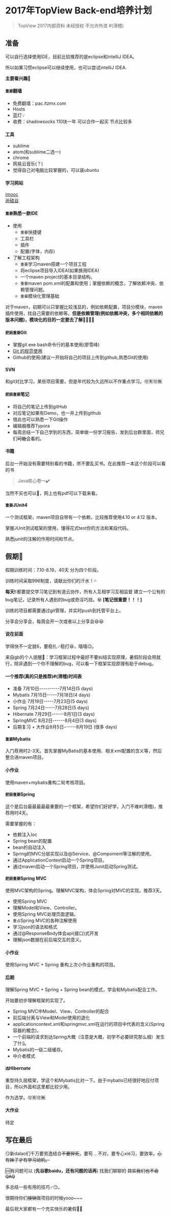 # 2017年TopView Back-end培养计划

> TopView 2017内部资料 未经授权 不允许外泄 #(滑稽)



## 准备

可以自行选择使用IDE，目前比较推荐的是eclipse和intelliJ IDEA。

所以如果习惯eclipse可以继续使用，也可以尝试intelliJ IDEA.

**主要看兴趣**🎲

#### `重要`翻墙

- 免费翻墙：pac.itzmx.com
- Hosts
- 蓝灯💡
- 收费：shadowsocks 110块一年 可以合作一起买 节点比较多

#### 工具

- sublime
- atom(和sublime二选一)
- chrome
- 网易云音乐(？)
- 觉得自己对电脑比较掌握的，可以装ubuntu



#### 学习网站

[imooc](http://www.imooc.com/)<br>
[尚硅谷](http://www.atguigu.com)


#### `重要`熟悉一款IDE

- 使用
  - `重要`快捷键
  - 工具栏
  - 插件
  - 配置(字体，内存)
- 了解工程架构 
  - `重要`学习maven搭建一个项目工程
  - 将eclipse项目导入IDEA(如果换用IDEA)
  - 一个maven project的基本目录结构。
  - `重要`maven pom.xml的配置和使用；掌握依赖的概念，了解依赖冲突、依赖管理问题。
  - `重要`模块化管理基础

对于maven，初期可以只掌握比较浅显的，例如依赖配置，项目分模块，maven插件使用，找自己需要的依赖等。**但是依赖管理(例如依赖冲突，多个相同依赖的版本问题)，模块化的目的一定要去了解**🙂🙂🙂🙂

### 

#### `肥肠重要`Git 

* 掌握git.exe bash命令行的基本使用(廖雪峰)
* [Git 的规范使用](http://blog.yvesluo.cc/2017/01/25/Git%E4%B9%8B%E6%AD%A3%E7%A1%AE%E7%9A%84commit%E5%A7%BF%E5%8A%BF/)
* Github的使用(建议一开始将自己的项目上传到github,熟悉Git的使用)

#### SVN

和git对比学习，某些项目需要，但是年代较为久远所以不作重点学习。🉑🈶🉑🈚️

#### `肥肠重要`笔记

* 将自己的笔记上传到gitHub
* 对应笔记如果有Demo，也一并上传到github
* 借此也可以熟悉一下Git操作
* 编辑器推荐Typora
* 每周总结一下自己学到的东西，简单做一份学习报告，发到后台群里面，师兄们~~可能~~会看的。

#### 书籍
后台一开始没有需要特别看的书籍，🈲不要乱买书。在此推荐一本这个阶段可以看的书

> Java核心卷一✔️

当然不买也可以🙂，网上也有pdf可以下载来看。

#### `重要`JUnit4

一个测试框架，maven项目自带有一个依赖，比较推荐使用4.10 or 4.12 版本。

掌握JUnit测试框架的使用，懂得花式test你的方法和某段代码。

熟悉junit的注解的作用时间和节点。



## 假期🔆

假期训练时间：7.10-8.19，40天
分为四个阶段。

训练时间采取996制度，请献出你们的汗水！💦

**每天**❗️❕都要提交学习笔记到有道云协作，所有人互相学习互相监督
建立一个公有的bug笔记，记录所有人遇到的bug或奇淫巧技。㊙️
**[笔记很重要！！！]**

训练的项目都需要通过git管理，并实时push到托管平台上。

分享会分享会，每周会开一次或者以上分享会😆😆

#### 说在前面

学得快不一定就6，要稳扎♂稳打😆，嘻嘻😐。

来自gb的个人提醒🙂：学习框架过程中最好不要纠结实现原理，暑假阶段会用就行，除非遇到一个你不理解的bug，可以看一下框架实现原理有助于debug。

#### 一个推荐(真的只是推荐)#(滑稽)时间表

- 准备	       7月10日----------7月14日(5 days)
- Mybatis         7月15日-----7月18日(4 days)
- 小作业           7月19日-----7月23日(5 days)
- Spring           7月24日-----7月28日(5 days)
- Hibernate     7月29日------8月1日(3 days)
- SpringMVC    8月2日------8月4日(3 days)
- 后期复习 + 大作业8月5日------8月19日 (很多 days)

#### `重要`Mybatis

入门荐用时2-3天。首先掌握MyBatis的基本使用、相关xml配置的含义等，然后整合进maven项目。

#### 小作业

使用maven+mybatis重构二轮考核项目。

#### `肥肠重要`Spring

这个是后台最最最最最重要的一个框架，希望你们好好学，入门不难#(滑稽)，推荐用时4天。

需要掌握的有：

- 依赖注入Ioc
- Spring bean的配置
- bean的自动注入
- Spring的MVC分层实现以及@Service、@Compoment等注解的使用。
- 通过ApplicationContext启动一个Spring项目。
- 通过maven启动一个Spring项目，并使用Junit启动Spring测试。

#### `肥肠重要`Spring MVC

使用MVC架构的Spring。理解MVC架构，体会Spring对MVC的实现。推荐3天。

- 使用Spring MVC
- 理解Model和View、Controller。
- 使用Spring MVC处理页面逻辑。
- `重点`Spring MVC的各种注解使用
- 学习json的语法和格式
- 通过@ResponseBody体会api(接口)式开发
- 理解json数据在前后端交互的意义。

#### 小作业

使用Spring MVC + Spring 重构上次小作业重构的项目。

#### 后期

理解Spring MVC + Spring  + Spring bean的模式，学会和Mybatis配合工作。

开始要初步理解框架的实现了。

- Spring MVC中Model、View、Controller的配合
- 前后端分离与View和Model使用的退化
- applicationcontext.xml和springmvc.xml在运行的项目中代表的含义(Spring容器的概念)。
- 一个前端的请求到达Spring大概（注意是大概，初学不必要研究那么细）发生了什么
- Mybatis的一级二级缓存。
- 中介者模式

#### `选`Hibernate

重型持久层框架，学这个和Mybatis比对一下。由于mybatis已经很好地应付项目，所以外面和这里都比较少用。

作为选学。🉑🈶🉑🈚️

#### 大作业

待定



## 写在最后

😏新dalao们千万要劳逸结合~~不要猝死~~，要苟 .. 不对，要专心xié习，要效率。~~心有妹子才有学习动机。~~

🆘有问题可以 (**先谷歌baidu，还有问题的话再**) 找我们聊聊的 ~~其实我们也不会QAQ~~

多总结一些有用的技巧♂😏。

很期待你们~~接锅~~做项目的时候yooo~~~

最后祝大家都有一个充实快乐的暑假🤞🤞